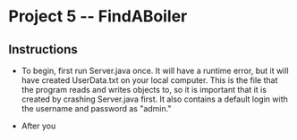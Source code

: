 # Project 5 -- FindABoiler
## Instructions
- To begin, first run Server.java once. It will have a runtime error, but it will have created UserData.txt on your
local computer. This is the file that the program reads and writes objects to, so it is important that it is
  created by crashing Server.java first. It also contains a default login with the username and password as "admin."
  
- After you 